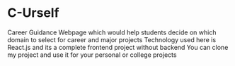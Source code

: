 # C-Urself
Career Guidance Webpage which would help students decide on which domain to select for career and 
major projects
Technology used here is React.js and its a complete frontend project without backend
You can clone my project and use it for your personal or college projects
